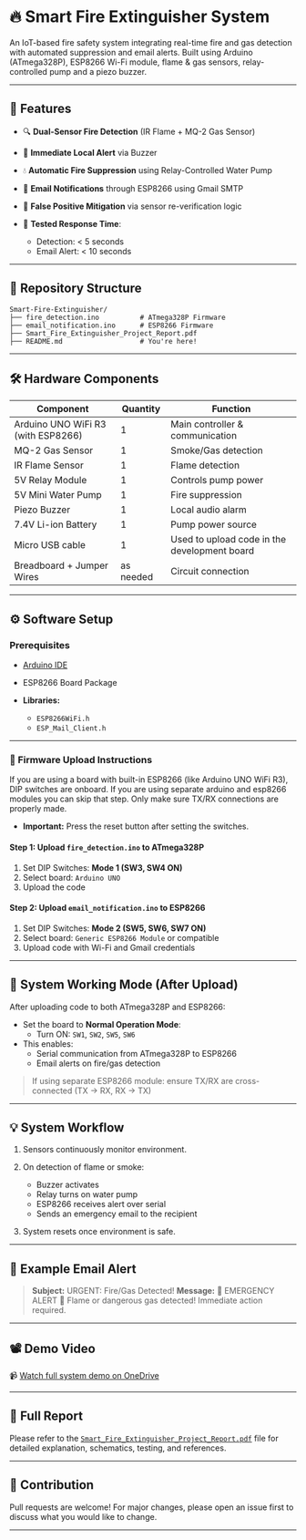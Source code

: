 
# 🔥 Smart Fire Extinguisher System

An IoT-based fire safety system integrating real-time fire and gas detection with automated suppression and email alerts. Built using Arduino (ATmega328P), ESP8266 Wi-Fi module, flame & gas sensors, relay-controlled pump and a piezo buzzer.

---

## 📌 Features

* 🔍 **Dual-Sensor Fire Detection** (IR Flame + MQ-2 Gas Sensor)
* 🚨 **Immediate Local Alert** via Buzzer
* 💧 **Automatic Fire Suppression** using Relay-Controlled Water Pump
* 📧 **Email Notifications** through ESP8266 using Gmail SMTP
* 🔁 **False Positive Mitigation** via sensor re-verification logic
* 🧪 **Tested Response Time**:

  * Detection: < 5 seconds
  * Email Alert: < 10 seconds

---

## 📂 Repository Structure

```
Smart-Fire-Extinguisher/
├── fire_detection.ino          # ATmega328P Firmware
├── email_notification.ino      # ESP8266 Firmware
├── Smart_Fire_Extinguisher_Project_Report.pdf
├── README.md                   # You're here!
```

---

## 🛠️ Hardware Components

| Component                          | Quantity  | Function                                     |
| ---------------------------------- | --------- | ---------------------------------------------|
| Arduino UNO WiFi R3 (with ESP8266) | 1         | Main controller & communication              |
| MQ-2 Gas Sensor                    | 1         | Smoke/Gas detection                          |
| IR Flame Sensor                    | 1         | Flame detection                              |
| 5V Relay Module                    | 1         | Controls pump power                          |
| 5V Mini Water Pump                 | 1         | Fire suppression                             |
| Piezo Buzzer                       | 1         | Local audio alarm                            |
| 7.4V Li-ion Battery                | 1         | Pump power source                            |
| Micro USB cable                    | 1         | Used to upload code in the development board |
| Breadboard + Jumper Wires          | as needed | Circuit connection                           |

---

## ⚙️ Software Setup

### Prerequisites

* [Arduino IDE](https://www.arduino.cc/en/software)
* ESP8266 Board Package
* **Libraries:**

  * `ESP8266WiFi.h`
  * `ESP_Mail_Client.h`

---

### 🔧 Firmware Upload Instructions

If you are using a board with built-in ESP8266 (like Arduino UNO WiFi R3), DIP switches are onboard. If you are using separate arduino and esp8266 modules you can skip that step. Only make sure TX/RX connections are properly made.
* **Important:** Press the reset button after setting the switches.

#### Step 1: Upload `fire_detection.ino` to ATmega328P

1. Set DIP Switches: **Mode 1 (SW3, SW4 ON)**
2. Select board: `Arduino UNO`
3. Upload the code

#### Step 2: Upload `email_notification.ino` to ESP8266

1. Set DIP Switches: **Mode 2 (SW5, SW6, SW7 ON)**
2. Select board: `Generic ESP8266 Module` or compatible
3. Upload code with Wi-Fi and Gmail credentials

---

## 🧩 System Working Mode (After Upload)

After uploading code to both ATmega328P and ESP8266:

- Set the board to **Normal Operation Mode**:
  - Turn ON: `SW1`, `SW2`, `SW5`, `SW6`
- This enables:
  - Serial communication from ATmega328P to ESP8266
  - Email alerts on fire/gas detection


> If using separate ESP8266 module: ensure TX/RX are cross-connected (TX → RX, RX → TX)

---

## 💡 System Workflow

1. Sensors continuously monitor environment.
2. On detection of flame or smoke:

   * Buzzer activates
   * Relay turns on water pump
   * ESP8266 receives alert over serial
   * Sends an emergency email to the recipient
3. System resets once environment is safe.

---

## 📧 Example Email Alert

> **Subject:** URGENT: Fire/Gas Detected!
> **Message:**
> 🚨 EMERGENCY ALERT 🚨
> Flame or dangerous gas detected! Immediate action required.

---

## 📽️ Demo Video

📹 [Watch full system demo on OneDrive](https://1drv.ms/f/c/17379a8d00e56608/Elkq8_bAppNKhEwiy_Wv5YoBSW8DZHRFnPpKoW_WTOMAiQ?e=iUItCe)

---

## 📄 Full Report

Please refer to the [`Smart_Fire_Extinguisher_Project_Report.pdf`](Smart_Fire_Extinguisher_Project_Report.pdf) file for detailed explanation, schematics, testing, and references.

---

## 🤝 Contribution

Pull requests are welcome! For major changes, please open an issue first to discuss what you would like to change.

---



